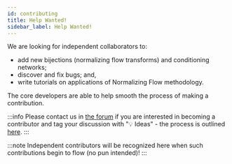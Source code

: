 ```yaml
---
id: contributing
title: Help Wanted!
sidebar_label: Help Wanted!
---
```


We are looking for independent collaborators to:
* add new bijections (normalizing flow transforms) and conditioning networks;
* discover and fix bugs; and,
* write tutorials on applications of Normalizing Flow methodology.

The core developers are able to help smooth the process of making a contribution.

:::info
Please contact us in [the forum](https://github.com/stefanwebb/flowtorch/discussions) if you are interested in becoming a contributor and tag your discussion with ":bulb: Ideas" - the process is outlined [here](overview).
:::

:::note
Independent contributors will be recognized here when such contributions begin to flow (no pun intended)!
:::